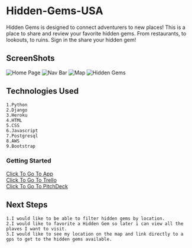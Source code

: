 # Hidden-Gems-USA

Hidden Gems is designed to connect adventurers to new places!
This is a place to share and review your favorite hidden gems. From restaurants, to lookouts, to ruins. Sign in the share your hidden gem!

## ScreenShots
![Home Page](https://i.imgur.com/elUJKg5.png)
![Nav Bar](https://i.imgur.com/TaEHoXK.png)
![Map](https://i.imgur.com/ubO5ycA.png)
![Hidden Gems](https://i.imgur.com/EOvIv8b.png)

## Technologies Used
    1.Python
    2.Django
    3.Heroku
    4.HTML
    5.CSS
    6.Javascript
    7.Postgresql
    8.AWS
    9.Bootstrap

### Getting Started
[Click To Go To App](https://hidden-gems-usa.herokuapp.com/)<br>
[Click To Go To Trello](https://trello.com/b/PFQS3Pan/hiddengemsusa)<br>
[Click To Go To PitchDeck](https://docs.google.com/presentation/d/1xwLt744uAEgwiocbp7C4vEVBMQlV_XPpxJx893IKsVk/edit#slide=id.g11398940fd2_0_2)

## Next Steps
    1.I would like to be able to filter hidden gems by location.
    2.I would like to favorite a Hidden Gem so later i can view all the plaves I want to visit.
    3.I would like to see my location on the map and link directly to a gps to get to the hidden gems available.